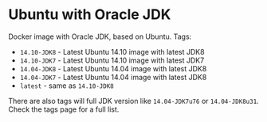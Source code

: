 Ubuntu with Oracle JDK
========================

Docker image with Oracle JDK, based on Ubuntu. Tags:

* ```14.10-JDK8``` - Latest Ubuntu 14.10 image with latest JDK8
* ```14.10-JDK7``` - Latest Ubuntu 14.10 image with latest JDK7
* ```14.04-JDK8``` - Latest Ubuntu 14.04 image with latest JDK8
* ```14.04-JDK7``` - Latest Ubuntu 14.04 image with latest JDK8
* ```latest``` - same as ```14.10-JDK8```

There are also tags will full JDK version like ```14.04-JDK7u76``` or ```14.04-JDK8u31```. Check the tags page for a full list.

